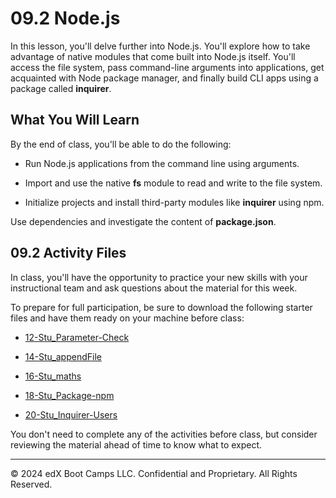 # 09.2 Node.js
In this lesson, you'll delve further into Node.js. You'll explore how to take advantage of native modules that come built into Node.js itself. You'll access the file system, pass command-line arguments into applications, get acquainted with Node package manager, and finally build CLI apps using a package called **inquirer**.

## What You Will Learn
By the end of class, you'll be able to do the following:

* Run Node.js applications from the command line using arguments.

* Import and use the native **fs** module to read and write to the file system.

* Initialize projects and install third-party modules like **inquirer** using npm.

Use dependencies and investigate the content of **package.json**.

## 09.2 Activity Files
In class, you'll have the opportunity to practice your new skills with your instructional team and ask questions about the material for this week.

To prepare for full participation, be sure to download the following starter files and have them ready on your machine before class:

* [12-Stu_Parameter-Check](https://static.fullstack-bootcamp.com/lesson-files/09-NodeJS/12-Stu_Parameter-Check.zip)

* [14-Stu_appendFile](https://static.fullstack-bootcamp.com/lesson-files/09-NodeJS/14-Stu_appendFile.zip)

* [16-Stu_maths](https://static.fullstack-bootcamp.com/lesson-files/09-NodeJS/16-Stu_maths.zip)

* [18-Stu_Package-npm](https://static.fullstack-bootcamp.com/lesson-files/09-NodeJS/18-Stu_Package-npm.zip)

* [20-Stu_Inquirer-Users](https://static.fullstack-bootcamp.com/lesson-files/09-NodeJS/20-Stu_Inquirer-Users.zip)

You don't need to complete any of the activities before class, but consider reviewing the material ahead of time to know what to expect.

---
© 2024 edX Boot Camps LLC. Confidential and Proprietary. All Rights Reserved.
